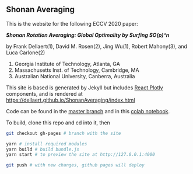## Shonan Averaging

This is the website for the following ECCV 2020 paper:

***Shonan Rotation Averaging: Global Optimality by Surfing SO(p)^n***

by Frank Dellaert(1), David M. Rosen(2), Jing Wu(1), Robert Mahony(3), and Luca Carlone(2)

1. Georgia Institute of Technology, Atlanta, GA
2. Massachusetts Inst. of Technology, Cambridge, MA
3. Australian National University, Canberra, Australia

This site is based is generated by Jekyll but includes [React Plotly](https://plotly.com/javascript/react/) components, and is rendered at https://dellaert.github.io/ShonanAveraging/index.html

Code can be found in the [master branch](https://github.com/dellaert/ShonanAveraging/) and in this [colab notebook](https://github.com/dellaert/ShonanAveraging/blob/master/gtsam/ShonanAveraging.ipynb).

To build, clone this repo and cd into it, then
```sh
git checkout gh-pages # branch with the site

yarn # install required modules
yarn build # build bundle.js
yarn start # to preview the site at http://127.0.0.1:4000

git push # with new changes, github pages will deploy
```